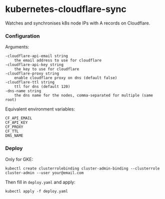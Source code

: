 # kubernetes-cloudflare-sync

Watches and synchronises k8s node IPs with A records on Cloudflare.

### Configuration
Arguments:
```
-cloudflare-api-email string
  	the email address to use for cloudflare
-cloudflare-api-key string
  	the key to use for cloudflare
-cloudflare-proxy string
  	enable cloudflare proxy on dns (default false)
-cloudflare-ttl string
  	ttl for dns (default 120)
-dns-name string
  	the dns name for the nodes, comma-separated for multiple (same root)
```

Equivalent environment variables:
```
CF_API_EMAIL
CF_API_KEY
CF_PROXY
CF_TTL
DNS_NAME
```

### Deploy

Only for GKE:
```
kubectl create clusterrolebinding cluster-admin-binding --clusterrole cluster-admin --user your@email.com
```

Then fill in `deploy.yaml` and apply:
```
kubectl apply -f deploy.yaml
```
